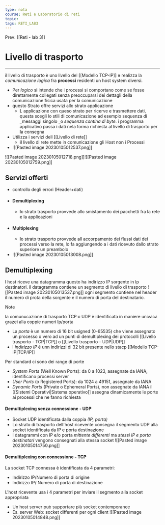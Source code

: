 ```yaml
---
type: nota
course: Reti e Laboratorio di reti
topic: 
tags: RETI_LAB3 
---
```


Prev: [[Reti - lab 3]]

# Livello di trasporto
---
il livello di trasporto è uno livello del [[Modello TCP-IP]] e realizza la _comunicazione logica_  fra __processi__ residenti un host system diversi. 
- Per _logico_ si intende che i processi si comportano come se fosse direttamente collegati senza preoccuparsi dei dettagli della comunicazione fisica usata per la comunicazione
- questo Strato offre servizi allo strato applicazione
	- L applicazione con queso strato per ricerve e trasmettere dati, questa scegli lo stili di comunicazione ad esempio sequenza di  _messaggi singolo _o _sequenza contina di byte_. i programma applicativo passa i dati nela forma richiesta al livello di trasporto per la consegna
- Utilizza i servizi dell [[Livello di rete]]
	- il livello di rete mette in comunicazione gli Host non i Processi
- ![[Pasted image 20230105012537.png]]

![[Pasted image 20230105012718.png]]![[Pasted image 20230105012759.png]]

## Servizi offerti
- controllo degli errori (Header+dati)
- #### Demultiplexing
	- lo strato trasporto provvede allo smistamento dei pacchetti fra la rete e la applicazioni
- #### Multiplexing
	- lo strato trasporto provvede all accorpamento dei flussi dati dei processi verso la rete, lo fa aggiungendo a i dati ricevuto dallo strato superiore un preambolo 
- ![[Pasted image 20230105013008.png]]

## Demultiplexing
l  host riceve  una datagramma questo ha indirizzo IP sorgente in Ip destinatori. il datagramma contiene un segmento di livello di trasporto
![[Pasted image 20230105013537.png]]
ogni segmento contiene nel header il numero di prota della sorgente e il numero di porta del destinatario.

> [!note]
>la comunucazione di trasporto  TCP o UDP è identificata in maniere univaca grazei alla coppie numeri Ip/porta
>- La _porta_ è un numero di 16 bit usigned (0-65535) che viene assegnato un processo o vero ad un punti di demultiplexing dei protocolli [[Livello trasporto - TCP|TCP]] o [[Livello trasporto - UDP|UDP]]
>- l _indirizzo IP_ è unn indirizzi di 32 bit presente nello stacp [[Modello TCP-IP|TCP/IP]]
>
>
>Per standard ci sono dei range di porte 
>-  _System Ports_ (Well Known Ports): da 0 a 1023, assegnate da IANA, identificano processi server 
>- _User Ports_ (o Registered Ports): da 1024 a 49151, assegnate da IANA 
>- _Dynamic Ports_ (Private o Ephemeral Ports), non assegnate da IANA 
>il [[Sistemi Operativi|Sistema operativo]] assegna dinamicamente le porte ai processi che ne fanno richiesta

#### Demultiplexing senza connessione - UDP
- Socket UDP identificata dalla coppia _(IP, porta)_
- Lo strato di trasporto dell'host ricevente consegna il segmento UDP alla socket identificata da IP e porta destinazione 
- I datagrammi con IP e/o porta _mittente differenti_ ma _stessi IP e porta destinatari_ vengono consegnati alla stessa socket
![[Pasted image 20230105014750.png]]
#### Demultiplexing con connessione - TCP
La socket TCP connessa è identificata da 4 parametri: 
- Indirizzo IP/Numero di porta di origine 
- Indirizzo IP/ Numero di porta di destinazione

L'host ricevente usa i 4 parametri per inviare il segmento alla socket appropriata 
- Un host server può supportare più socket contemporanee 
- Es. server Web: socket differenti per ogni client
![[Pasted image 20230105014848.png]]
